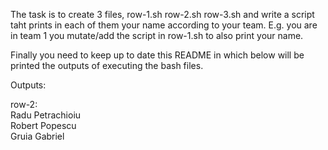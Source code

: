 The task is to create 3 files, row-1.sh row-2.sh row-3.sh and write a script taht prints in each of them your name according to your team. E.g. you are in team 1 you mutate/add the script in row-1.sh to also print your name.

Finally you need to keep up to date this README in which below will be printed the outputs of executing the bash files.

Outputs:

row-2: \
Radu Petrachioiu \
Robert Popescu \
Gruia Gabriel
